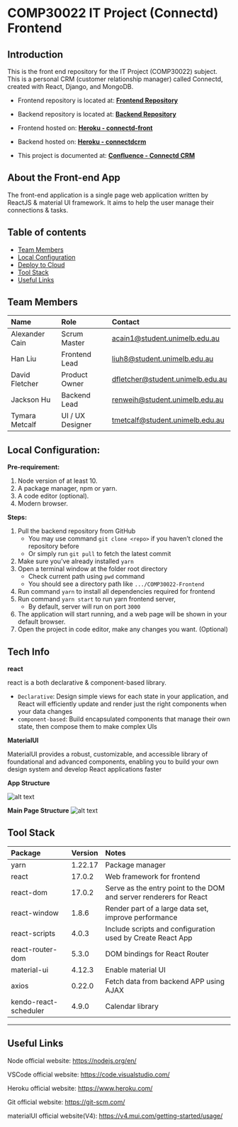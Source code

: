 # COMP30022 IT Project (Connectd) Frontend

## Introduction

This is the front end repository for the IT Project (COMP30022) subject. This is a personal CRM (customer relationship manager) called Connectd, created with React, Django, and MongoDB.

* Frontend repository is located at: [**Frontend Repository**](https://github.com/Andrew-Liu-mel/COMP30022-FrontEnd)

* Backend repository is located at: [**Backend Repository**](https://github.com/Andrew-Liu-mel/COMP30022)

* Frontend hosted on: [**Heroku - connectd-front**](https://connectd-front.herokuapp.com/)

* Backend hosted on: [**Heroku - connectdcrm**](https://connectdcrm.herokuapp.com/)

* This project is documented at: [**Confluence - Connectd CRM**](https://comp30022-079.atlassian.net/wiki/spaces/CRM/overview)

## About the Front-end App

The front-end application is a single page web application written by ReactJS & material UI framework.
It aims to help the user manage their connections & tasks.

## Table of contents

- [Team Members](#team-members)
- [Local Configuration](#local-configuration)
- [Deploy to Cloud](#deploy-to-cloud)
- [Tool Stack](#tool-stack)
- [Useful Links](#useful-links)

## Team Members

| Name           | Role              | Contact                         |
| :------------  | :------------     | :------------                   |
| Alexander Cain | Scrum Master      | acain1@student.unimelb.edu.au   |
| Han Liu        | Frontend Lead     | liuh8@student.unimelb.edu.au    |
| David Fletcher | Product Owner     | dfletcher@student.unimelb.edu.au |
| Jackson Hu     | Backend Lead      | renweih@student.unimelb.edu.au  |
| Tymara Metcalf | UI / UX Designer  | tmetcalf@student.unimelb.edu.au |


## Local Configuration:

**Pre-requirement:**
1. Node version of at least 10.
2. A package manager, npm or yarn.
3. A code editor (optional).
4. Modern browser.

**Steps:**
1. Pull the backend repository from GitHub
   * You may use command `git clone <repo>` if you haven’t cloned the repository before
   * Or simply run `git pull` to fetch the latest commit
2. Make sure you’ve already installed `yarn`
3. Open a terminal window at the folder root directory
   * Check current path using `pwd` command
   * You should see a directory path like `.../COMP30022-Frontend`
4. Run command `yarn` to install all dependencies required for frontend
5. Run command `yarn start` to run yarn frontend server, 
   * By default, server will run on port `3000`
6. The application will start running, and a web page will be shown in your default browser. 
7. Open the project in code editor, make any changes you want. (Optional)

##  Tech Info
  
**react** 

react is a both declarative & component-based library. 
 * `Declarative`: Design simple views for each state in your application, and React will efficiently update and render just the right components when your data changes
 * `component-based`: Build encapsulated components that manage their own state, then compose them to make complex UIs

**MaterialUI**

MaterialUI provides a robust, customizable, and accessible library of foundational and advanced components, enabling you to build your own design system and develop React applications faster

**App Structure**

![alt text](https://res.cloudinary.com/andrewstorage/image/upload/v1636078034/yyzzfeplakmvkr8dcaxh.jpg)

**Main Page Structure**
![alt text](https://res.cloudinary.com/andrewstorage/image/upload/v1636078141/jvks0ls3osjejkagbub2.jpg)

## Tool Stack

| Package               | Version  | Notes                                                               |
| :------------         | :------- | :------------                                                       |
| yarn                  | 1.22.17  | Package manager                                                     |
| react                 | 17.0.2   | Web framework for frontend                                          |
| react-dom             | 17.0.2   | Serve as the entry point to the DOM and server renderers for React  |
| react-window          | 1.8.6    | Render part of a large data set, improve performance                |
| react-scripts         | 4.0.3    | Include scripts and configuration used by Create React App          |
| react-router-dom      | 5.3.0    | DOM bindings for React Router                                       |
| material-ui           | 4.12.3   | Enable material UI                                                  |
| axios                 | 0.22.0   | Fetch data from backend APP using AJAX                              |
| kendo-react-scheduler | 4.9.0    | Calendar library      
----------------------------------------------------

## Useful Links

Node official website: https://nodejs.org/en/

VSCode official website: https://code.visualstudio.com/

Heroku official website: https://www.heroku.com/

Git official website: https://git-scm.com/

materialUI official website(V4): https://v4.mui.com/getting-started/usage/
